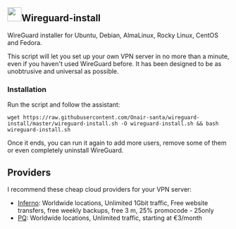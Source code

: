 ## <a href="#"><img src="https://github.com/vpnhood/VpnHood/wiki/images/logo-linux.png" width="32" height="32"></a>Wireguard-install
WireGuard installer for Ubuntu, Debian, AlmaLinux, Rocky Linux, CentOS and Fedora.

This script will let you set up your own VPN server in no more than a minute, even if you haven't used WireGuard before. It has been designed to be as unobtrusive and universal as possible.

### Installation
Run the script and follow the assistant:

`wget https://raw.githubusercontent.com/Onair-santa/wireguard-install/master/wireguard-install.sh -O wireguard-install.sh && bash wireguard-install.sh`

Once it ends, you can run it again to add more users, remove some of them or even completely uninstall WireGuard.

## Providers

I recommend these cheap cloud providers for your VPN server:

- [Inferno](https://bit.ly/3Kfkf8M): Worldwide locations, Unlimited 1Gbit traffic, Free website transfers, free weekly backups, free 3 m, 25% promocode  -  25only
- [PQ](https://pq.hosting/?from=534345): Worldwide locations, Unlimited traffic, starting at €3/month

